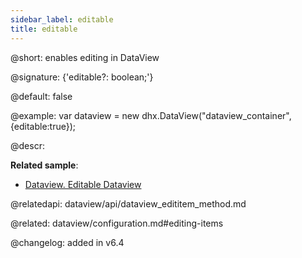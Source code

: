 ```yaml
---
sidebar_label: editable
title: editable
---          
```


@short: enables editing in DataView

@signature: {'editable?: boolean;'}

@default: false

@example: 
var dataview = new dhx.DataView("dataview_container", {editable:true});

@descr:

**Related sample**:
- [Dataview. Editable Dataview](https://snippet.dhtmlx.com/m8fbqcza)

@relatedapi:
dataview/api/dataview_edititem_method.md

@related: dataview/configuration.md#editing-items



@changelog: added in v6.4